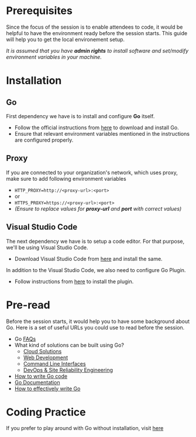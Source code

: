 # Prerequisites

Since the focus of the session is to enable attendees to code, it would be helpful to have the environment ready before the session starts. This guide will help you to get the local environement setup. 

*It is assumed that you have __admin rights__ to install software and set/modify environment variables in your machine.*

# Installation

## Go
First dependency we have is to install and configure __Go__ itself. 
- Follow the official instructions from [here](https://golang.org/doc/install) to download and install Go.
- Ensure that relevant environment variables mentioned in the instructions are configured properly. 

## Proxy
If you are connected to your organization's network, which uses proxy, make sure to add following environment variables

- `HTTP_PROXY=http://<proxy-url>:<port>`
- or 
- `HTTPS_PROXY=https://<proxy-url>:<port>`
- *(Ensure to replace values for __proxy-url__ and __port__ with correct values)*

## Visual Studio Code
The next dependency we have is to setup a code editor. For that purpose, we'll be using Visual Studio Code.

- Download Visual Studio Code from [here](https://code.visualstudio.com/Download) and install the same.

In addition to the Visual Studio Code, we also need to configure Go Plugin. 

- Follow instructions from [here](https://marketplace.visualstudio.com/items?itemName=ms-vscode.Go) to install the plugin.

# Pre-read
Before the session starts, it would help you to have some background about Go. Here is a set of useful URLs you could use to read before the session.

- Go [FAQs](https://golang.org/doc/faq)
- What kind of solutions can be built using Go?
    - [Cloud Solutions](https://go.dev/solutions/cloud/)
    - [Web Development](https://go.dev/solutions/webdev/)
    - [Command Line Interfaces](https://go.dev/solutions/clis/)
    - [DevOps & Site Reliability Engineering](https://go.dev/solutions/devops/)
- [How to write Go code](https://golang.org/doc/code.html)
- [Go Documentation](https://golang.org/doc/)
- [How to effectively write Go](https://golang.org/doc/effective_go.html)

# Coding Practice

If you prefer to play around with Go without installation, visit [here](https://play.golang.org/)
